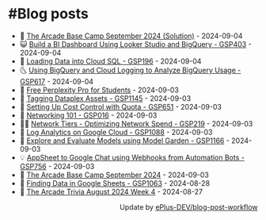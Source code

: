 # #Blog posts
<!-- BLOG-POST-LIST:START -->
- 🧰 [The Arcade Base Camp September 2024 &lpar;Solution&rpar;](https://eplus.dev/the-arcade-base-camp-september-2024-solution) - 2024-09-04
- 😺 [Build a BI Dashboard Using Looker Studio and BigQuery - GSP403](https://eplus.dev/build-a-bi-dashboard-using-looker-studio-and-bigquery-gsp403) - 2024-09-04
- 🗽 [Loading Data into Cloud SQL - GSP196](https://eplus.dev/loading-data-into-cloud-sql-gsp196) - 2024-09-04
- 🌜 [Using BigQuery and Cloud Logging to Analyze BigQuery Usage - GSP617](https://eplus.dev/using-bigquery-and-cloud-logging-to-analyze-bigquery-usage-gsp617) - 2024-09-04
- 📝 [Free Perplexity Pro for Students](https://eplus.dev/free-perplexity-pro-for-students) - 2024-09-03
- 🚀 [Tagging Dataplex Assets - GSP1145](https://eplus.dev/tagging-dataplex-assets-gsp1145) - 2024-09-03
- 💼 [Setting Up Cost Control with Quota - GSP651](https://eplus.dev/setting-up-cost-control-with-quota-gsp651) - 2024-09-03
- 🦣 [Networking 101 - GSP016](https://eplus.dev/networking-101-gsp016) - 2024-09-03
- 👨‍🏫 [Network Tiers - Optimizing Network Spend - GSP219](https://eplus.dev/network-tiers-optimizing-network-spend-gsp219) - 2024-09-03
- 🔭 [Log Analytics on Google Cloud - GSP1088](https://eplus.dev/log-analytics-on-google-cloud-gsp1088) - 2024-09-03
- 🤡 [Explore and Evaluate Models using Model Garden - GSP1166](https://eplus.dev/explore-and-evaluate-models-using-model-garden-gsp1166) - 2024-09-03
- 💡 [AppSheet to Google Chat using Webhooks from Automation Bots - GSP756](https://eplus.dev/appsheet-to-google-chat-using-webhooks-from-automation-bots-gsp756) - 2024-09-03
- 🦣 [The Arcade Base Camp September 2024](https://eplus.dev/the-arcade-base-camp-september-2024) - 2024-09-03
- 💪 [Finding Data in Google Sheets - GSP1063](https://eplus.dev/finding-data-in-google-sheets-gsp1063) - 2024-08-28
- 🤡 [The Arcade Trivia August 2024 Week 4](https://eplus.dev/the-arcade-trivia-august-2024-week-4) - 2024-08-27<!-- BLOG-POST-LIST:END -->
<div align="right">
  Update by <a target="_blank"
    href="https://github.com/ePlus-DEV/blog-post-workflow">ePlus-DEV/blog-post-workflow</a>
</div>

